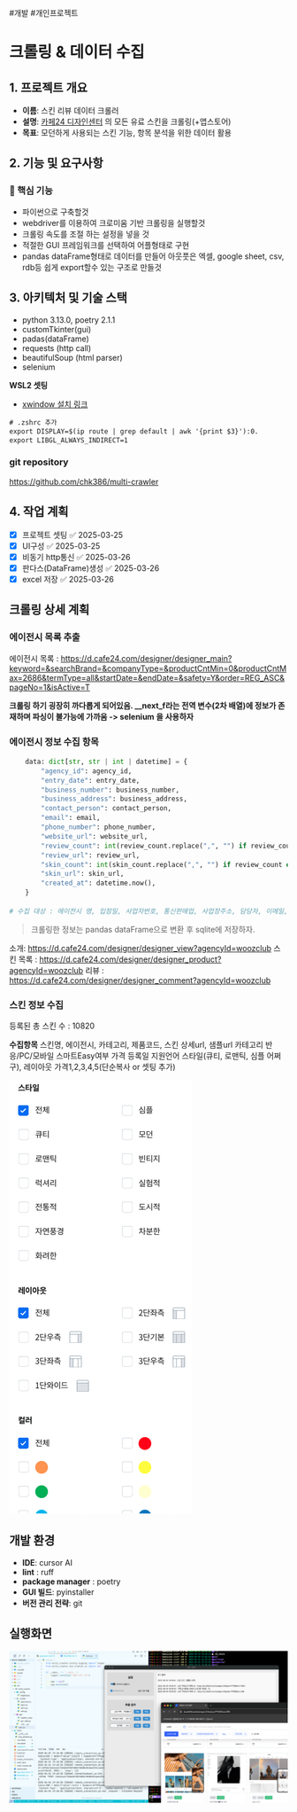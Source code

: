 #개발 #개인프로젝트

# 크롤링 & 데이터 수집

## 1. 프로젝트 개요

- **이름**: 스킨 리뷰 데이터 크롤러
- **설명**: [카페24 디자인센터](https://d.cafe24.com/) 의 모든 유료 스킨을 크롤링(+앱스토어)
- **목표**: 모던하게 사용되는 스킨 기능, 항목 분석을 위한 데이터 활용

## 2. 기능 및 요구사항

### 📌 핵심 기능

- 파이썬으로 구축할것
- webdriver를 이용하여 크로미움 기반 크롤링을 실행할것
- 크롤링 속도를 조절 하는 설정을 넣을 것
- 적절한 GUI 프레임워크를 선택하여 어플형태로 구현
- pandas dataFrame형태로 데이터를 만들어 아웃풋은 엑셀, google sheet, csv, rdb등 쉽게 export할수 있는 구조로 만들것

## 3. 아키텍처 및 기술 스택

- python 3.13.0, poetry 2.1.1
- customTkinter(gui)
- padas(dataFrame)
- requests (http call)
- beautifulSoup (html parser)
- selenium

**WSL2 셋팅**

- [xwindow 설치 링크](https://vcxsrv.com/)

```shell
# .zshrc 추가
export DISPLAY=$(ip route | grep default | awk '{print $3}'):0.
export LIBGL_ALWAYS_INDIRECT=1
```

### git repository

https://github.com/chk386/multi-crawler

## 4. 작업 계획

- [x] 프로젝트 셋팅 ✅ 2025-03-25
- [x] UI구성 ✅ 2025-03-25
- [x] 비동기 http통신 ✅ 2025-03-26
- [x] 판다스(DataFrame)생성 ✅ 2025-03-26
- [x] excel 저장 ✅ 2025-03-26

## 크롤링 상세 계획

### 에이전시 목록 추출

에이전시 목록 : https://d.cafe24.com/designer/designer_main?keyword=&searchBrand=&companyType=&productCntMin=0&productCntMax=2686&termType=all&startDate=&endDate=&safety=Y&order=REG_ASC&pageNo=1&isActive=T

**크롤링 하기 굉장히 까다롭게 되어있음. \_\_next_f라는 전역 변수(2차 배열)에 정보가 존재하며 파싱이 불가능에 가까움 -> selenium 을 사용하자**

### 에이전시 정보 수집 항목

```python
    data: dict[str, str | int | datetime] = {
        "agency_id": agency_id,
        "entry_date": entry_date,
        "business_number": business_number,
        "business_address": business_address,
        "contact_person": contact_person,
        "email": email,
        "phone_number": phone_number,
        "website_url": website_url,
        "review_count": int(review_count.replace(",", "") if review_count else 0),
        "review_url": review_url,
        "skin_count": int(skin_count.replace(",", "") if review_count else 0),
        "skin_url": skin_url,
        "created_at": datetime.now(),
    }

# 수집 대상 : 에이전시 명, 입점일, 사업자번호, 통신판매업, 사업장주소, 담당자, 이메일, 전번, 업체url, 리뷰수, 리뷰 url,  보유스킨, 보유스킨 목록url
```

> 크롤링한 정보는 pandas dataFrame으로 변환 후 sqlite에 저장하자.

소개: https://d.cafe24.com/designer/designer_view?agencyId=woozclub
스킨 목록 : https://d.cafe24.com/designer/designer_product?agencyId=woozclub
리뷰 : https://d.cafe24.com/designer/designer_comment?agencyId=woozclub

### 스킨 정보 수집

등록된 총 스킨 수 : 10820

**수집항목**
스킨명, 에이전시, 카테고리, 제품코드, 스킨 상세url, 샘플url
카테고리 반응/PC/모바일 스마트Easy여부 가격 등록일 지원언어 스타일(큐티, 로맨틱, 심플 어쩌구), 레이아웃
가격1,2,3,4,5(단순복사 or 셋팅 추가)

![skin](./skin_attr.png)

## 개발 환경

- **IDE**: cursor AI
- **lint** : ruff
- **package manager** : poetry
- **GUI 빌드**: pyinstaller
- **버전 관리 전략**: git

## 실행화면

![screenshot](./screenshot.png)
